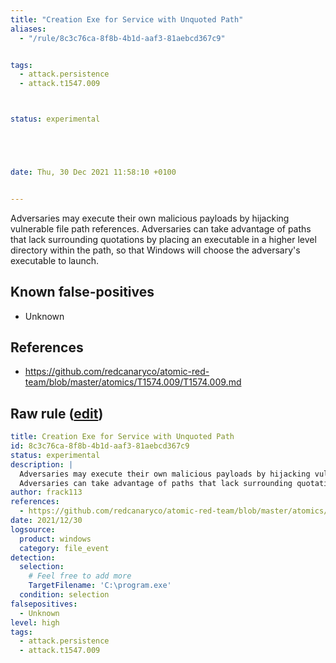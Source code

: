 ```yaml
---
title: "Creation Exe for Service with Unquoted Path"
aliases:
  - "/rule/8c3c76ca-8f8b-4b1d-aaf3-81aebcd367c9"


tags:
  - attack.persistence
  - attack.t1547.009



status: experimental





date: Thu, 30 Dec 2021 11:58:10 +0100


---
```


Adversaries may execute their own malicious payloads by hijacking vulnerable file path references.
Adversaries can take advantage of paths that lack surrounding quotations by placing an executable in a higher level directory within the path, so that Windows will choose the adversary's executable to launch. 


<!--more-->


## Known false-positives

* Unknown



## References

* https://github.com/redcanaryco/atomic-red-team/blob/master/atomics/T1574.009/T1574.009.md


## Raw rule ([edit](https://github.com/SigmaHQ/sigma/edit/master/rules/windows/file_event/file_event_win_creation_unquoted_service_path.yml))
```yaml
title: Creation Exe for Service with Unquoted Path
id: 8c3c76ca-8f8b-4b1d-aaf3-81aebcd367c9
status: experimental
description: | 
  Adversaries may execute their own malicious payloads by hijacking vulnerable file path references.
  Adversaries can take advantage of paths that lack surrounding quotations by placing an executable in a higher level directory within the path, so that Windows will choose the adversary's executable to launch. 
author: frack113
references:
  - https://github.com/redcanaryco/atomic-red-team/blob/master/atomics/T1574.009/T1574.009.md
date: 2021/12/30
logsource:
  product: windows
  category: file_event
detection:
  selection:
    # Feel free to add more
    TargetFilename: 'C:\program.exe' 
  condition: selection 
falsepositives:
  - Unknown
level: high
tags:
  - attack.persistence
  - attack.t1547.009
```
